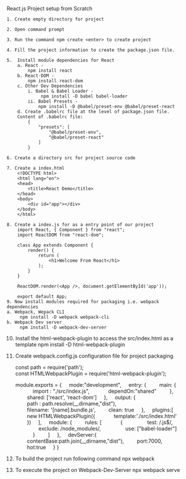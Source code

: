 React.js Project setup from Scratch

	1. Create empty directory for project
  
	2. Open command prompt
  
	3. Run the command npm create <enter> to create project
  
	4. Fill the project information to create the package.json file.
  
	5.  Install module dependencies for React
		a. React - 
			npm install react 
		b. React-DOM - 
			npm install react-dom
		c. Other Dev Dependencies
			i. Babel & Babel Loader -
				 npm install -D babel babel-loader
			ii. Babel Presets - 
				npm install -D @babel/preset-env @babel/preset-react
		d. Create .babelrc file at the level of package.json file.
		Content of .babelrc file:
			{
			    "presets": [
			        "@babel/preset-env",
			        "@babel/preset-react"
			    ]
			}
		
	6. Create a directory src for project source code
  
	7. Create a index.html 
		<!DOCTYPE html>
		<html lang="en">
		<head>
		    <title>React Demo</title>
		</head>
		<body>
		    <div id="app"></div>
		</body>
		</html>
		
	8. Create a index.js for as a entry point of our project
		import React, { Component } from "react";
		import ReactDOM from "react-dom";
		
		class App extends Component {
		    render() {
		        return (
		            <h1>Welcome From React</h1>
		        );
		    }
		}
		
		ReactDOM.render(<App />, document.getElementById('app'));
		
		export default App;
	9. Now install modules required for packaging i.e. webpack dependencies
	a. Webpack, Wepack CLI
		 npm install -D webpack webpack-cli
	b. Webpack Dev server 
		 npm install -D webpack-dev-server
	
10. Install the html-webpack-plugin to access the src/index.html as a template
	npm install -D html-webpack-plugin

11. Create webpack.config.js configuration file for project packaging
	
	const path = require('path');
	const HTMLWebpackPlugin = require('html-webpack-plugin');
	
	module.exports = {
	    mode:"development",
	    entry: {
	        main: {
	            import : "./src/index.js",
	            dependOn:"shared"
	        },
	        shared: ['react', 'react-dom']
	    },
	    output: {
	        path : path.resolve(__dirname,"dist"),
	        filename: '[name].bundle.js',
	        clean: true
	    },
	    plugins:[
	        new HTMLWebpackPlugin({
	            template:'./src/index.html'
	        })
	    ],
	    module: {
	        rules: [
	            {
	                test: /\.js$/,
	                exclude: /node_modules/,
	                use: ["babel-loader"]
	            }
	        ]
	    },
	    devServer:{
	        contentBase:path.join(__dirname,"dist"),
	        port:7000,
	        hot:true
	    }
	}
	
12. To build the project run following command
	npx webpack
  
13. To execute the project on Webpack-Dev-Server
npx webpack serve



